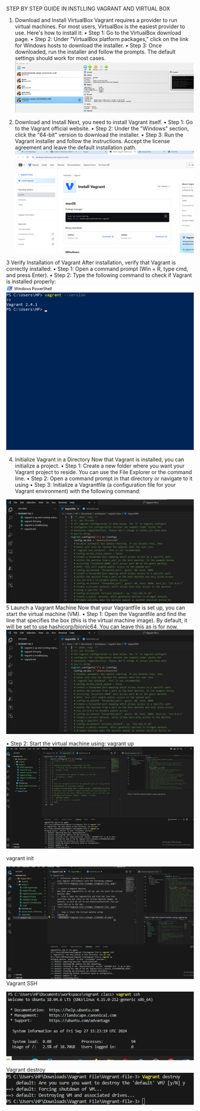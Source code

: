 STEP BY STEP GUIDE IN INSTLLING VAGRANT AND VIRTUAL BOX

1. Download and Install VirtualBox
Vagrant requires a provider to run virtual machines. For most users, VirtualBox is the easiest provider to use. Here's how to install it:
•	Step 1: Go to the VirtualBox download page.
•	Step 2: Under "VirtualBox platform packages," click on the link for Windows hosts to download the installer.
•	Step 3: Once downloaded, run the installer and follow the prompts. The default settings should work for most cases.
![alt text](<imsges 3/vagrant is up and running manually in vscode.png>)

2. Download and Install 
Next, you need to install Vagrant itself.
•	Step 1: Go to the Vagrant official website.
•	Step 2: Under the "Windows" section, click the "64-bit" version to download the installer.
•	Step 3: Run the Vagrant installer and follow the instructions. Accept the license agreement and leave the default installation path.
![alt text](<imsges 3/install vagrant.png>)

3   Verify Installation of Vagrant
After installation, verify that Vagrant is correctly installed:
•	Step 1: Open a command prompt (Win + R, type cmd, and press Enter).
•	Step 2: Type the following command to check if Vagrant is installed properly:
![alt text](<imsges 3/vegrant is installed.png>)

4. Initialize Vagrant in a Directory
Now that Vagrant is installed, you can initialize a project.
•	Step 1: Create a new folder where you want your Vagrant project to reside. You can use the File Explorer or the command line.
•	Step 2: Open a command prompt in that directory or navigate to it using
•	Step 3: Initialize a Vagrantfile (a configuration file for your Vagrant environment) with the following command:

![alt text](<imsges 3/Vagrant file .png>)
 5 Launch a Vagrant Machine
Now that your Vagrantfile is set up, you can start the virtual machine (VM).
•	Step 1: Open the Vagrantfile and find the line that specifies the box (this is the virtual machine image). By default, it will be set to use hashicorp/bionic64. You can leave this as is for now.
![alt text](<imsges 3/Vagrant file .png>)

•	Step 2: Start the virtual machine using:
vagrant up
![alt text](<imsges 3/VAGRANT UP.png>)

vagrant init

![alt text](<imsges 3/Vagrant init .png>)
Vagrant SSH

![alt text](<imsges 3/vagrant SSH.png>)

Vagrant destroy 
![alt text](<imsges 3/vagrant destroy.png>)